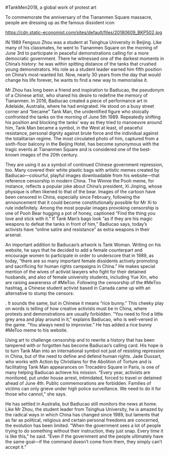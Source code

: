 #TankMen2018, a global work of protest art

To commemorate the anniversary of the Tiananmen Square massacre, people are dressing up as the famous dissident icon

https://cdn.static-economist.com/sites/default/files/20180609_BKP502.jpg

IN 1989 Fengsuo Zhou was a student at Tsinghua University in Beijing. Like many of his classmates, he went to Tiananmen Square on the morning of June 3rd to participate in peaceful demonstrations calling for a more democratic government. There he witnessed one of the darkest moments in China’s history: he was within spitting distance of the tanks that crushed young demonstrators. His role as a student leader earned him fifth position on China’s most-wanted list. Now, nearly 30 years from the day that would change his life forever, he wants to find a new way to memorialise it.

Mr Zhou has long been a friend and inspiration to Badiucao, the pseudonym of a Chinese artist, who shared his desire to redefine the memory of Tiananmen. In 2016, Badiucao created a piece of performance art in Adelaide, Australia, where he had emigrated. He stood on a busy street corner and “became” Tank Man, the unidentified figure who stoically confronted the tanks on the morning of June 5th 1989. Repeatedly shifting his position and blocking the tanks’ way as they tried to manoeuvre around him, Tank Man became a symbol, in the West at least, of peaceful resistance, personal dignity against brute force and the individual against the totalitarian regime. The most circulated photo of him, captured from a sixth-floor balcony in the Beijing Hotel, has become synonymous with the tragic events at Tiananmen Square and is considered one of the best-known images of the 20th century. 

They are using it as a symbol of continued Chinese government repression, too. Many covered their white plastic bags with artistic memes created by Badiucao—colourful, playful images downloadable from his website—that reference censorship in modern China. The Winnie the Pooh meme, for instance, reflects a popular joke about China’s president, Xi Jinping, whose physique is often likened to that of the bear. Images of the cartoon have been censored in China, especially since February, following the announcement that it could become constitutionally possible for Mr Xi to rule indefinitely. Among the most popular images provoking censorship is one of Pooh Bear hugging a pot of honey, captioned “Find the thing you love and stick with it.” If Tank Man’s bags look “as if they are his magic weapons to defeat the tanks in front of him,” Badiucao says, today’s activists have “online satire and resistance” as extra weapons in their arsenal.

An important addition to Badiucao’s artwork is Tank Woman. Writing on his website, he says that he decided to add a female counterpart and encourage women to participate in order to underscore that in 1989, as today, “there are so many important female dissidents actively promoting and sacrificing for human rights campaigns in China.” He makes special mention of the wives of activist lawyers who fight for their detained husbands, and also of female university students, including Yue Xin, who are raising awareness of #MeToo. Following the censorship of the #MeToo hashtag, a Chinese student activist based in Canada came up with an alternative to stump the censors: 

. It sounds the same, but in Chinese it means “rice bunny.” This cheeky play on words is telling of how creative activists must be in China, where protests and demonstrations are usually forbidden. “You need to find a little grey area and play around in it,” explains Badiucao, who is well-versed in the game. “You always need to improvise.” He has added a rice bunny #MeToo meme to his website.

Using art to challenge censorship and to rewrite a history that has been tampered with or forgotten has become Badiucao’s calling card. His hope is to turn Tank Man into an international symbol not just of resisting repression in China, but of the need to define and defend human rights. Jade Dussart, who works with Action by Christians for the Abolition of Torture and is facilitating Tank Man appearances on Trocadéro Square in Paris, is one of many helping Badiucao achieve his mission. “Every year, activists are monitored, put under house arrest, intimidated, forced to travel or detained ahead of June 4th. Public commemorations are forbidden. Families of victims can only grieve under high police surveillance. We need to do it for those who cannot,” she says. 

He has settled in Australia, but Badiucao still monitors the news at home. Like Mr Zhou, the student leader from Tsinghua University, he is amazed by the radical ways in which China has changed since 1989, but laments that as far as political, religious and certain personal freedoms are concerned, the evolution has been limited. “When the government sees a lot of people trying to do something without their instruction, they just snap. Every time it is like this,” he said. “Even if the government and the people ultimately have the same goal—if the command doesn’t come from them, they simply can’t accept it.”